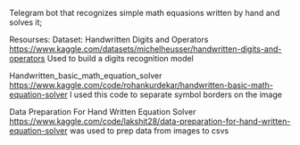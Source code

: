 Telegram bot that recognizes simple math equasions written by hand and solves it;

Resourses:
Dataset: Handwritten Digits and Operators 
https://www.kaggle.com/datasets/michelheusser/handwritten-digits-and-operators
Used to build a digits recognition model 

Handwritten_basic_math_equation_solver
https://www.kaggle.com/code/rohankurdekar/handwritten-basic-math-equation-solver
I used this code to separate symbol borders on the image

Data Preparation For Hand Written Equation Solver
https://www.kaggle.com/code/lakshit28/data-preparation-for-hand-written-equation-solver
was used to prep data from images to csvs
